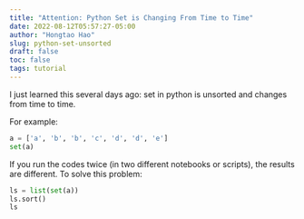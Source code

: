 ```yaml
---
title: "Attention: Python Set is Changing From Time to Time"
date: 2022-08-12T05:57:27-05:00
author: "Hongtao Hao"
slug: python-set-unsorted
draft: false
toc: false
tags: tutorial
---
```

I just learned this several days ago: set in python is unsorted and changes from time to time. 

For example:

```python
a = ['a', 'b', 'b', 'c', 'd', 'd', 'e']
set(a)
```

If you run the codes twice (in two different notebooks or scripts), the results are different. To solve this problem:

```py
ls = list(set(a))
ls.sort()
ls
```